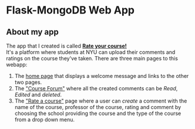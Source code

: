 # Flask-MongoDB Web App

## About my app
The app that I created is called [**Rate your course!**](https://i6.cims.nyu.edu/~yw6157/7-web-app-aLittlennnnn/flask.cgi) <br>
It's a platform where students at NYU can upload their comments and ratings on the course they've taken.
There are three main pages to this webapp:<br>
1. The [home page](https://i6.cims.nyu.edu/~yw6157/7-web-app-aLittlennnnn/flask.cgi) that displays a welcome message and links to the other two pages.
2. The ["Course Forum"](https://i6.cims.nyu.edu/~yw6157/7-web-app-aLittlennnnn/flask.cgi/read) where all the created comments can be *Read*, *Edited* and *deleted*.
3. The ["Rate a course"](https://i6.cims.nyu.edu/~yw6157/7-web-app-aLittlennnnn/flask.cgi/create) page where a user can *create* a comment with the name of the course, professor of the course, rating and comment by choosing the school providing the course and the type of the course from a drop down menu.